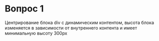 # Вопрос 1

Центрирование блока div  с динамическим контентом, высота блока изменяется в зависимости от внутреннего контента и имеет минимальную высоту 300px